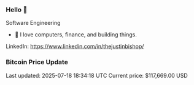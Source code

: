 ### Hello 🤙  

Software Engineering

- 🔭 I love computers, finance, and building things.
  
LinkedIn: https://www.linkedin.com/in/thejustinbishop/  































































































































































































































































































































































































































































































































































































































































































































































































































































### Bitcoin Price Update
Last updated: 2025-07-18 18:34:18 UTC
Current price: $117,669.00 USD
